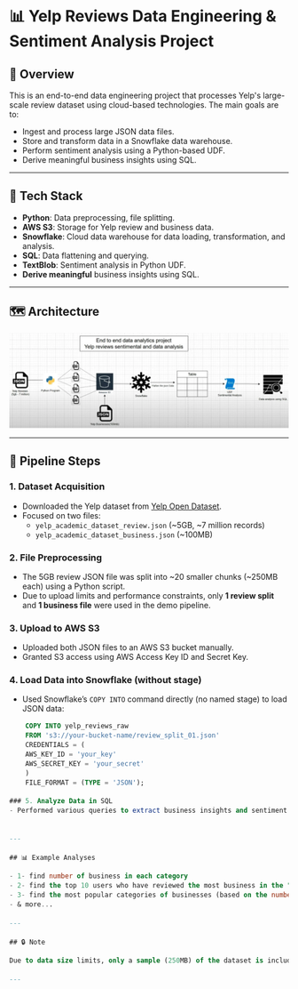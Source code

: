 # 📊 Yelp Reviews Data Engineering & Sentiment Analysis Project

## 🧠 Overview

This is an end-to-end data engineering project that processes Yelp's large-scale review dataset using cloud-based technologies. The main goals are to:
- Ingest and process large JSON data files.
- Store and transform data in a Snowflake data warehouse.
- Perform sentiment analysis using a Python-based UDF.
- Derive meaningful business insights using SQL.

---

## 🧰 Tech Stack

- **Python**: Data preprocessing, file splitting.
- **AWS S3**: Storage for Yelp review and business data.
- **Snowflake**: Cloud data warehouse for data loading, transformation, and analysis.
- **SQL**: Data flattening and querying.
- **TextBlob**: Sentiment analysis in Python UDF.
- **Derive meaningful** business insights using SQL.

---

## 🗺️ Architecture

![Architecture Diagram](./architecture_diagram.png)

---

## 🚀 Pipeline Steps

### 1. Dataset Acquisition
- Downloaded the Yelp dataset from [Yelp Open Dataset](https://business.yelp.com/data/resources/open-dataset/).
- Focused on two files:
  - `yelp_academic_dataset_review.json` (~5GB, ~7 million records)
  - `yelp_academic_dataset_business.json` (~100MB)

### 2. File Preprocessing
- The 5GB review JSON file was split into ~20 smaller chunks (~250MB each) using a Python script.
- Due to upload limits and performance constraints, only **1 review split** and **1 business file** were used in the demo pipeline.

### 3. Upload to AWS S3
- Uploaded both JSON files to an AWS S3 bucket manually.
- Granted S3 access using AWS Access Key ID and Secret Key.

### 4. Load Data into Snowflake (without stage)
- Used Snowflake’s `COPY INTO` command directly (no named stage) to load JSON data:
```sql
    COPY INTO yelp_reviews_raw
    FROM 's3://your-bucket-name/review_split_01.json'
    CREDENTIALS = (
    AWS_KEY_ID = 'your_key'
    AWS_SECRET_KEY = 'your_secret'
    )
    FILE_FORMAT = (TYPE = 'JSON');

### 5. Analyze Data in SQL
- Performed various queries to extract business insights and sentiment trends.


---

## 📊 Example Analyses

- 1- find number of business in each category
- 2- find the top 10 users who have reviewed the most business in the "Resturants" category
- 3- find the most popular categories of businesses (based on the number of reviews)
- & more...

---

## 🔒 Note

Due to data size limits, only a sample (250MB) of the dataset is included for now.

---

